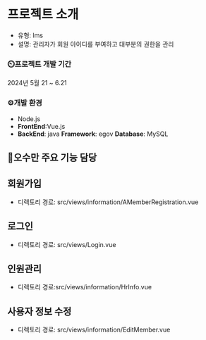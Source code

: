 
# 프로젝트 소개
- 유형: lms 
- 설명: 관리자가 회원 아이디를 부여하고 대부분의 권한을 관리  


### ⏲️프로젝트 개발 기간
2024년 5월 21 ~ 6.21 

### ⚙️개발 환경
 + Node.js
 + **FrontEnd**:Vue.js
 + **BackEnd**: java
  **Framework**: egov
  **Database**: MySQL

## 📌오수만 주요 기능 담당

## 회원가입 
+ 디렉토리 경로: src/views/information/AMemberRegistration.vue

## 로그인
+ 디렉토리 경로: src/views/Login.vue

## 인원관리
+ 디렉토리 경로:src/views/information/HrInfo.vue 

## 사용자 정보 수정
+ 디렉토리 경로: src/views/information/EditMember.vue
